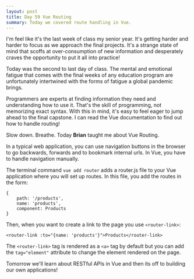 ```yaml
---
layout: post
title: Day 59 Vue Routing
summary: Today we covered route handling in Vue. 
---
```

I'm feel like it's the last week of class my senior year. It's getting harder and harder to focus as we approach the final projects. It's a strange state of mind that scoffs at over-consumption of new information and desperately craves the opportunity to put it all into practice! 

Today was the second to last day of class. The mental and emotional fatigue that comes with the final weeks of any education program are unfortunately intertwined with the forms of fatigue a global pandemic brings. 

Programmers are experts at finding information they need and understanding how to use it. That's the skill of programming, not memorizing exact syntax. With this in mind, it's easy to feel eager to jump ahead to the final capstone. I can read the Vue documentation to find out how to handle routing! 

Slow down. Breathe. Today **Brian** taught me about Vue Routing.

In a typical web application, you can use navigation buttons in the browser to go backwards, forwards and to bookmark internal urls. In Vue, you have to handle navigation manually. 

The terminal command `vue add router` adds a router.js file to your Vue application where you will set up routes. In this file, you add the routes in the form: 
```
{
    path: '/products',
    name: 'products',
    component: Products
}
```

Then, when you want to create a link to the page you use `<router-link>`:
```
<router-link :to="{name: 'products'}">Products</router-link>
```
The `<router-link>` tag is rendered as a `<a>` tag by default but you can add the `tag="element"` attribute to change the element rendered on the page. 

Tomorrow we'll learn about RESTful APIs in Vue and then its off to building our own applications!  

